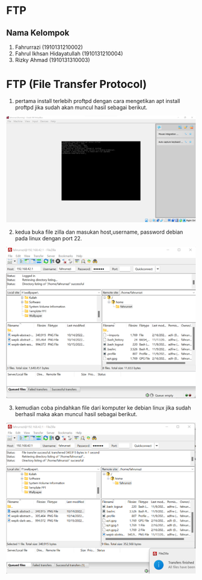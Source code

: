 # FTP
## Nama Kelompok

1. Fahrurrazi (1910131210002)
2. Fahrul Ikhsan Hidayatullah (1910131210004)
3. Rizky Ahmad (1910131310003)

# FTP (File Transfer Protocol)

1. pertama install terlebih proftpd dengan cara mengetikan apt install proftpd jika sudah akan muncul hasil sebagai berikut.

![gambar](/Tugas%204/gambar/gambar1.png)

2. kedua buka file zilla dan masukan host,username, password debian pada linux dengan port 22.

![gambar](/Tugas%204/gambar/gambar2.png)

3. kemudian coba pindahkan file dari komputer ke debian linux jika sudah berhasil maka akan muncul hasil sebagai berikut.

![gambar](/Tugas%204/gambar/gambar3.png)
